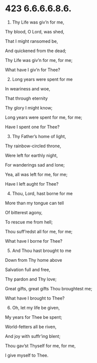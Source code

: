 # 423 6.6.6.6.8.6.

1.  Thy Life was giv’n for me,

Thy blood, O Lord, was shed,

That I might ransomed be,

And quickened from the dead;

Thy Life was giv’n for me, for me;

What have I giv’n for Thee?

2.  Long years were spent for me

In weariness and woe,

That through eternity

Thy glory I might know;

Long years were spent for me, for me;

Have I spent one for Thee?

3.  Thy Father’s home of light,

Thy rainbow-circled throne,

Were left for earthly night,

For wanderings sad and lone;

Yea, all was left for me, for me;

Have I left aught for Thee?

4.  Thou, Lord, hast borne for me

More than my tongue can tell

Of bitterest agony,

To rescue me from hell;

Thou suff’redst all for me, for me;

What have I borne for Thee?

5.  And Thou hast brought to me

Down from Thy home above

Salvation full and free,

Thy pardon and Thy love;

Great gifts, great gifts Thou broughtest me;

What have I brought to Thee?

6.  Oh, let my life be given,

My years for Thee be spent;

World-fetters all be riven,

And joy with suffr’ing blent;

Thou gav’st Thyself for me, for me,

I give myself to Thee.

